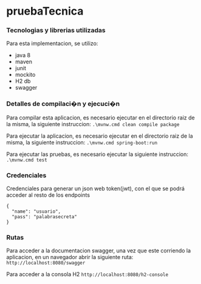 # pruebaTecnica


### Tecnologias y librerias utilizadas ###

Para esta implementacion, se utilizo: 
* java 8
* maven
* junit
* mockito
* H2 db
* swagger

### Detalles de compilaci�n y ejecuci�n ###

Para compilar esta aplicacion, es necesario ejecutar en el directorio raiz de la misma, la
siguiente instruccion:
```.\mvnw.cmd clean compile package```

Para ejecutar la aplicacion, es necesario ejecutar en el directorio raiz de la misma, la siguiente instruccion:
```.\mvnw.cmd spring-boot:run```

Para ejecutar las pruebas, es necesario ejecutar la siguiente instruccion:
```.\mvnw.cmd test```

### Credenciales ###

Credenciales para generar un json web token(jwt), con el que se podrá acceder al resto de los endpoints
```
{
  "name": "usuario",
  "pass": "palabrasecreta"
}
```



### Rutas ###
Para acceder a la documentacion swagger, una vez que este corriendo la aplicacion, en un navegador abrir la siguiente ruta:
```http://localhost:8080/swagger```

Para acceder a la consola H2
```http://localhost:8080/h2-console```


